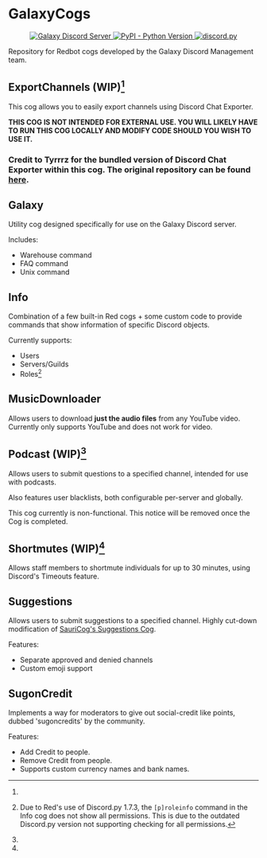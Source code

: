 # GalaxyCogs

<p align="center">
  <a href="https://discord.com/invite/robloxgalaxy">
    <img src="https://discordapp.com/api/guilds/204965774618656769/widget.png?style=shield" alt="Galaxy Discord Server">
  </a>
  <a href="https://www.python.org/downloads/">
    <img alt="PyPI - Python Version" src="https://img.shields.io/pypi/pyversions/Red-Discordbot">
  </a>
  <a href="https://github.com/Rapptz/discord.py/">
     <img src="https://img.shields.io/badge/discord-py-blue.svg" alt="discord.py">
  </a>
</p>
Repository for Redbot cogs developed by the Galaxy Discord Management team.

## ExportChannels **(WIP)**[^incomplete]
This cog allows you to easily export channels using Discord Chat Exporter.

**THIS COG IS NOT INTENDED FOR EXTERNAL USE. YOU WILL LIKELY HAVE TO RUN THIS COG LOCALLY AND MODIFY CODE SHOULD YOU WISH TO USE IT.**

### **Credit to Tyrrrz for the bundled version of Discord Chat Exporter within this cog. The original repository can be found [here](https://github.com/Tyrrrz/DiscordChatExporter).**

## Galaxy

Utility cog designed specifically for use on the Galaxy Discord server.

Includes:

* Warehouse command
* FAQ command
* Unix command

## Info

Combination of a few built-in Red cogs + some custom code to provide commands that show information of specific Discord objects.

Currently supports:

* Users
* Servers/Guilds
* Roles[^dpy_notice]
[^dpy_notice]:
    Due to Red's use of Discord.py 1.7.3, the ``[p]roleinfo`` command in the Info cog does not show all permissions. This is due to the outdated Discord.py version not supporting checking for all permissions.

## MusicDownloader

Allows users to download **just the audio files** from any YouTube video. Currently only supports YouTube and does not work for video.

## Podcast **(WIP)**[^incomplete]

Allows users to submit questions to a specified channel, intended for use with podcasts.

Also features user blacklists, both configurable per-server and globally.
[^incomplete]:
  This cog currently is non-functional. This notice will be removed once the Cog is completed.

## Shortmutes **(WIP)**[^incomplete]

Allows staff members to shortmute individuals for up to 30 minutes, using Discord's Timeouts feature.

## Suggestions

Allows users to submit suggestions to a specified channel. Highly cut-down modification of [SauriCog's Suggestions Cog](https://github.com/elijabesu/SauriCogs).

Features:

* Separate approved and denied channels
* Custom emoji support

## SugonCredit

Implements a way for moderators to give out social-credit like points, dubbed 'sugoncredits' by the community.

Features:

* Add Credit to people.
* Remove Credit from people.
* Supports custom currency names and bank names.
